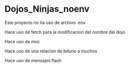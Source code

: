 # Dojos_Ninjas_noenv

Este proyecto no ha uso de archivo .env

Hace uso de fetch para la modificacion del nombre del dojo

Hace uso de mvc

Hace uso de una relacion de bduno a muchos

Hace uso de mensajes flash
